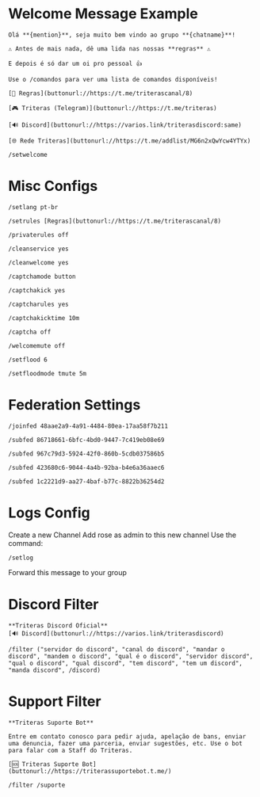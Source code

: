 # Welcome Message Example
```
Olá **{mention}**, seja muito bem vindo ao grupo **{chatname}**!

⚠️ Antes de mais nada, dê uma lida nas nossas **regras** ⚠️

E depois é só dar um oi pro pessoal 👍

Use o /comandos para ver uma lista de comandos disponíveis!

[📜 Regras](buttonurl://https://t.me/triterascanal/8)

[🎮 Triteras (Telegram)](buttonurl://https://t.me/triteras)

[🔊 Discord](buttonurl://https://varios.link/triterasdiscord:same)

[🌐 Rede Triteras](buttonurl://https://t.me/addlist/MG6n2xQwYcw4YTYx)
```

`/setwelcome`

# Misc Configs

`/setlang pt-br`

`/setrules [Regras](buttonurl://https://t.me/triterascanal/8)`

`/privaterules off`

`/cleanservice yes`

`/cleanwelcome yes`

`/captchamode button`

`/captchakick yes`

`/captcharules yes`

`/captchakicktime 10m`

`/captcha off`

`/welcomemute off`

`/setflood 6`

`/setfloodmode tmute 5m`


# Federation Settings
`/joinfed 48aae2a9-4a91-4484-80ea-17aa58f7b211`

`/subfed 86718661-6bfc-4bd0-9447-7c419eb08e69`

`/subfed 967c79d3-5924-42f0-860b-5cdb037586b5`

`/subfed 423680c6-9044-4a4b-92ba-b4e6a36aaec6`

`/subfed 1c2221d9-aa27-4baf-b77c-8822b36254d2`


# Logs Config
Create a new Channel
Add rose as admin to this new channel
Use the command:

`/setlog`

Forward this message to your group


# Discord Filter
```
**Triteras Discord Oficial**
[🔊 Discord](buttonurl://https://varios.link/triterasdiscord)
```
`/filter ("servidor do discord", "canal do discord", "mandar o discord", "mandem o discord", "qual é o discord", "servidor discord", "qual o discord", "qual discord", "tem discord", "tem um discord", "manda discord", /discord)`

# Support Filter
```
**Triteras Suporte Bot**

Entre em contato conosco para pedir ajuda, apelação de bans, enviar uma denuncia, fazer uma parceria, enviar sugestões, etc. Use o bot para falar com a Staff do Triteras.

[🆘 Triteras Suporte Bot](buttonurl://https://triterassuportebot.t.me/)
```
`/filter /suporte`
